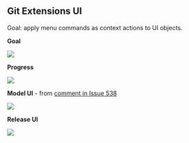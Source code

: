 ## Git Extensions UI 

Goal: apply menu commands as context actions to UI objects.

**Goal**

<img src="https://raw.github.com/bergerjac/gitextensions/iss538-gui-layout/GitUI/UiGoal.png">

**Progress**

<img src="https://raw.github.com/bergerjac/gitextensions/iss538-gui-layout/GitUI/UiProgress.png">

**Model UI** - from [comment in Issue 538](https://github.com/gitextensions/gitextensions/issues/538#issuecomment-9034145)

![](https://a248.e.akamai.net/camo.github.com/0e3ee6367230ae6f18ad88d87e3c27a2ea9c9c59/687474703a2f2f7777772e6769742d746f7765722e636f6d2f696d672f73637265656e73686f74732f7374617475735f6d6f6469666965645f6269672e6a7067)

**Release UI**

<img src="https://raw.github.com/bergerjac/gitextensions/iss538-gui-layout/GitUI/Ui.png">